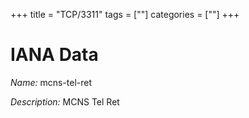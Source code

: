 +++
title = "TCP/3311"
tags = [""]
categories = [""]
+++

# IANA Data

_Name:_ mcns-tel-ret

_Description:_ MCNS Tel Ret

